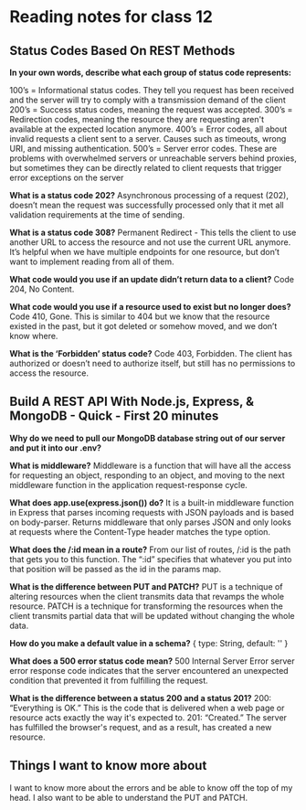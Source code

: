 # Reading notes for class 12

## Status Codes Based On REST Methods

**In your own words, describe what each group of status code represents:**

100’s = Informational status codes. They tell you request has been received and the server will try to comply with a transmission demand of the client
200’s = Success status codes, meaning the request was accepted.
300’s = Redirection codes, meaning the resource they are requesting aren't available at the expected location anymore.
400’s = Error codes, all about invalid requests a client sent to a server. Causes such as timeouts, wrong URI, and missing authentication.
500’s = Server error codes. These are problems with overwhelmed servers or unreachable servers behind proxies, but sometimes they can be directly related to client requests that trigger error exceptions on the server

**What is a status code 202?**
Asynchronous processing of a request (202), doesn’t mean the request was successfully processed only that it met all validation requirements at the time of sending.

**What is a status code 308?**
Permanent Redirect - This tells the client to use another URL to access the resource and not use the current URL anymore. It’s helpful when we have multiple endpoints for one resource, but don’t want to implement reading from all of them.

**What code would you use if an update didn’t return data to a client?**
Code 204, No Content.

**What code would you use if a resource used to exist but no longer does?**
Code 410, Gone. This is similar to 404 but we know that the resource existed in the past, but it got deleted or somehow moved, and we don’t know where.

**What is the ‘Forbidden’ status code?**
Code 403, Forbidden. The client has authorized or doesn’t need to authorize itself, but still has no permissions to access the resource.

## Build A REST API With Node.js, Express, & MongoDB - Quick - First 20 minutes

**Why do we need to pull our MongoDB database string out of our server and put it into our .env?**

**What is middleware?**
Middleware is a function that will have all the access for requesting an object, responding to an object, and moving to the next middleware function in the application request-response cycle.

**What does app.use(express.json()) do?**
It is a built-in middleware function in Express that parses incoming requests with JSON payloads and is based on body-parser. Returns middleware that only parses JSON and only looks at requests where the Content-Type header matches the type option.

**What does the /:id mean in a route?**
From our list of routes, /:id is the path that gets you to this function. The “:id” specifies that whatever you put into that position will be passed as the id in the params map.

**What is the difference between PUT and PATCH?**
PUT is a technique of altering resources when the client transmits data that revamps the whole resource. PATCH is a technique for transforming the resources when the client transmits partial data that will be updated without changing the whole data.

**How do you make a default value in a schema?**
{ type: String, default: '' }

**What does a 500 error status code mean?**
500 Internal Server Error server error response code indicates that the server encountered an unexpected condition that prevented it from fulfilling the request.

**What is the difference between a status 200 and a status 201?**
200: “Everything is OK.” This is the code that is delivered when a web page or resource acts exactly the way it's expected to. 201: “Created.” The server has fulfilled the browser's request, and as a result, has created a new resource.

## Things I want to know more about

I want to know more about the errors and be able to know off the top of my head. I also want to be able to understand the PUT and PATCH.
